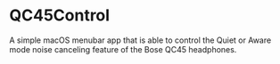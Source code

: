 # QC45Control
A simple macOS menubar app that is able to control the Quiet or Aware mode noise canceling feature of the Bose QC45 headphones.
